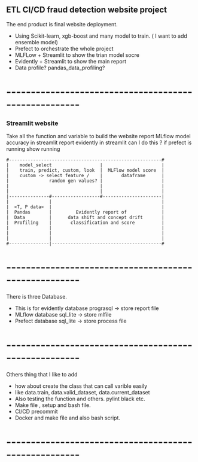 
## ETL CI/CD fraud detection website project

The end product is final website deployment.
* Using Scikit-learn, xgb-boost and many model to train. ( I want to add ensemble model)
* Prefect to orchestrate the whole project 
* MLFLow + Streamlit to show the trian model socre 
* Evidently + Streamlit to show the main report 
* Data profile? pandas_data_profiling?

# ----------------------------------------------------- #

### Streamlit website 

Take all the function and variable to build the website
report MLflow model accuracy in streamlit 
report evidently in streamlit 
can I do this ? if prefect is running show running
    
    
    #---------------------------------------------------------#
    |    model_select                  |                      |
    |    train, predict, custom, look  |  MLFlow model score  |
    |    custom -> select feature /    |       dataframe      |
    |               random gen values? |                      |
    |                                  |                      |
    |                                  |                      |
    |---------------#------------------#----------------------|
    |               |                                         |
    |  <T, P data>  |                                         |
    |  Pandas       |         Evidently report of             |
    |  Data         |      data shift and concept drift       |
    |  Profiling    |       classification and score          |
    |               |                                         |
    |               |                                         |
    |               |                                         |
    #---------------|-----------------------------------------#

# ----------------------------------------------------- #

There is three Database.
* This is for evidently database prograsql -> store report file
* MLflow database sql_lite -> store mlfile 
* Prefect database sql_lite -> store process file

# ----------------------------------------------------- #

Others thing that I like to add
* how about create the class that can call varible easily
* like data.train, data.valid_dataset, data.current_dataset
* Also testing the function and others. pylint black etc.
* Make file , setup and bash file. 
* CI/CD precommit 
* Docker and make file and also bash script.

# ----------------------------------------------------- #

